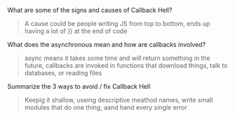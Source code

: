 What are some of the signs and causes of Callback Hell?
>A cause could be people writing JS from top to bottom, ends up having a lot of }) at the end of code 

What does the asynchronous mean and how are callbacks involved?
> async means it takes some time and will return something in the future, callbacks are invoked in functions that download things, talk to databases, or reading files

Summarize the 3 ways to avoid / fix Callback Hell
>Keepig it shallow, useing descriptive meathod names, write small modules that do one thing, aand hand every single error
